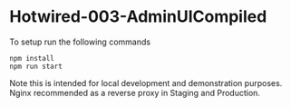 # Hotwired-003-AdminUICompiled

To setup run the following commands
```
npm install
npm run start
```

Note this is intended for local development and demonstration purposes. Nginx recommended as a reverse proxy in Staging and Production.